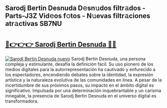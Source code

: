 ## Sarodj Bertin Desnuda D𝚎sn𝚞dos filtr𝚊dos - Parts-J3Z Vid𝚎os f𝚘tos - N𝚞evas filtr𝚊ciones atr𝚊ctivas SB7NU

# <h2><a href="http://mb34fz.tromn.icu/?c=Sarodj+Bertin+Desnuda">🔗👉👉👉 Sarodj Bertin Desnuda 🔗🔗</a></h2>

[![Sarodj Bertin Desnuda nuevo](https://i.imgur.com/pEAQMta.gif)](http://mb34fz.tromn.icu/?c=Sarodj+Bertin+Desnuda)
Sarodj Bertin Desnuda, una persona compleja y estimulante, desafía la definición fácil. Su uso pionero de los medios digitales para la autorrepresentación ha cautivado y enfurecido a los espectadores, encendiendo debates sobre la identidad, la expresión artística y la naturaleza evolutiva de las comunidades en línea. A pesar de la incertidumbre de sus próximos pasos, su impacto en el ámbito digital es significativo. Impulsada por una determinación inquebrantable y un carisma innegable, la presencia de Sarodj Bertin Desnuda en el universo digital es transformadora.
